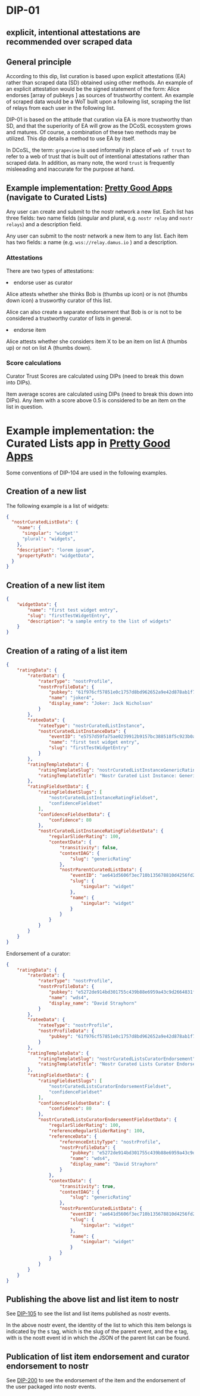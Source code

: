 DIP-01
======

explicit, intentional attestations are recommended over scraped data
------------------------------

## General principle

According to this dip, list curation is based upon explicit attestations (EA) rather than scraped data (SD) obtained using other methods. An example of an explicit attestation would be the signed statement of the form: Alice endorses [array of pubkeys ] as sources of trustworthy content. An example of scraped data would be a WoT built upon a following list, scraping the list of relays from each user in the following list.

DIP-01 is based on the attitude that curation via EA is more trustworthy than SD, and that the superiority of EA will grow as the DCoSL ecosystem grows and matures. Of course, a combination of these two methods may be utilized. This dip details a method to use EA by itself.

In DCoSL, the term: `grapevine` is used informally in place of `web of trust` to refer to a web of trust that is built out of intentional attestations rather than scraped data. In addition, as many note, the word `trust` is frequently misleeading and inaccurate for the purpose at hand.

## Example implementation: [Pretty Good Apps](https://github.com/wds4/pretty-good) (navigate to Curated Lists)

Any user can create and submit to the nostr network a new list. Each list has three fields: two name fields (singular and plural, e.g. `nostr relay` and `nostr relays`) and a description field.

Any user can submit to the nostr network a new item to any list. Each item has two fields: a name (e.g. `wss://relay.damus.io` ) and a description.

### Attestations

There are two types of attestations:

<li>endorse user as curator</li>

Alice attests whether she thinks Bob is (thumbs up icon) or is not (thumbs down icon) a trusworthy curator of this list. 

Alice can also create a separate endorsement that Bob is or is not to be considered a trustworthy curator of lists in general.

<li>endorse item</li>

Alice attests whether she considers item X to be an item on list A (thumbs up) or not on list A (thumbs down).

### Score calculations

Curator Trust Scores are calculated using DIPs (need to break this down into DIPs).

Item average scores are calculated using DIPs (need to break this down into DIPs). Any item with a score above 0.5 is considered to be an item on the list in question.

# Example implementation: the Curated Lists app in [Pretty Good Apps](https://github.com/wds4/pretty-good) 

Some conventions of DIP-104 are used in the following examples.

## Creation of a new list

The following example is a list of widgets:

```json
{
  "nostrCuratedListData": {
    "name": {
      "singular": "widget'"
      "plural": "widgets",
    },
    "description": "lorem ipsum",
    "propertyPath": "widgetData",
  }
}
```

## Creation of a new list item

```json
{
    "widgetData": {
        "name": "first test widget entry",
        "slug": "firstTestWidgetEntry",
        "description": "a sample entry to the list of widgets"
    }
}
```

## Creation of a rating of a list item

```json
{
    "ratingData": {
        "raterData": {
            "raterType": "nostrProfile",
            "nostrProfileData": {
                "pubkey": "61f976cf57851e0c1757d8bd962652a9e42d878ab1f7df31336fe430e2612e78",
                "name": "joker4",
                "display_name": "Joker: Jack Nicholson"
            }
        },
        "rateeData": {
            "rateeType": "nostrCuratedListInstance",
            "nostrCuratedListInstanceData": {
                "eventID": "e5757d59fa75ae0239912b9157bc388518f5c923b0a51a105e05ab9e75f4e559",
                "name": "first test widget entry",
                "slug": "firstTestWidgetEntry"
            }
        },
        "ratingTemplateData": {
            "ratingTemplateSlug": "nostrCuratedListInstanceGenericRating",
            "ratingTemplateTitle": "Nostr Curated List Instance: Generic Rating"
        },
        "ratingFieldsetData": {
            "ratingFieldsetSlugs": [
                "nostrCuratedListInstanceRatingFieldset",
                "confidenceFieldset"
            ],
            "confidenceFieldsetData": {
                "confidence": 80
            },
            "nostrCuratedListInstanceRatingFieldsetData": {
                "regularSliderRating": 100,
                "contextData": {
                    "transitivity": false,
                    "contextDAG": {
                        "slug": "genericRating"
                    },
                    "nostrParentCuratedListData": {
                        "eventID": "ae641d5606f3ec710b135678810d4256fd2e92022896ca58d194c361c46d81f9",
                        "slug": {
                            "singular": "widget"
                        },
                        "name": {
                            "singular": "widget"
                        }
                    }
                }
            }
        }
    }
}
```

Endorsement of a curator:

```json
{
    "ratingData": {
        "raterData": {
            "raterType": "nostrProfile",
            "nostrProfileData": {
                "pubkey": "e5272de914bd301755c439b88e6959a43c9d2664831f093c51e9c799a16a102f",
                "name": "wds4",
                "display_name": "David Strayhorn"
            }
        },
        "rateeData": {
            "rateeType": "nostrProfile",
            "nostrProfileData": {
                "pubkey": "61f976cf57851e0c1757d8bd962652a9e42d878ab1f7df31336fe430e2612e78"
            }
        },
        "ratingTemplateData": {
            "ratingTemplateSlug": "nostrCuratedListsCuratorEndorsement",
            "ratingTemplateTitle": "Nostr Curated Lists Curator Endorsement"
        },
        "ratingFieldsetData": {
            "ratingFieldsetSlugs": [
                "nostrCuratedListsCuratorEndorsementFieldset",
                "confidenceFieldset"
            ],
            "confidenceFieldsetData": {
                "confidence": 80
            },
            "nostrCuratedListsCuratorEndorsementFieldsetData": {
                "regularSliderRating": 100,
                "referenceRegularSliderRating": 100,
                "referenceData": {
                    "referenceEntityType": "nostrProfile",
                    "nostrProfileData": {
                        "pubkey": "e5272de914bd301755c439b88e6959a43c9d2664831f093c51e9c799a16a102f",
                        "name": "wds4",
                        "display_name": "David Strayhorn"
                    }
                },
                "contextData": {
                    "transitivity": true,
                    "contextDAG": {
                        "slug": "genericRating"
                    },
                    "nostrParentCuratedListData": {
                        "eventID": "ae641d5606f3ec710b135678810d4256fd2e92022896ca58d194c361c46d81f9",
                        "slug": {
                            "singular": "widget"
                        },
                        "name": {
                            "singular": "widget"
                        }
                    }
                }
            }
        }
    }
}
```

## Publishing the above list and list item to nostr

See [DIP-105]() to see the list and list items published as nostr events.

In the above nostr event, the identity of the list to which this item belongs is indicated by the s tag, which is the slug of the parent event, and the e tag, with is the nostt event id in which the JSON of the parent list can be found.

## Publication of list item endorsement and curator endorsement to nostr

See [DIP-200](grapevine/200.md) to see the endorsement of the item and the endorsement of the user packaged into nostr events. 
